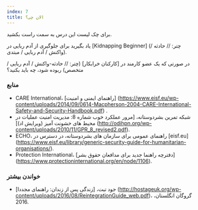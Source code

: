 ```yaml
---
index: 7
title: الان چی؟
---
```

برای چک لیست این درس به سمت راست بکشید.

یاد بگیرید برای جلوگیری از آدم ربایی در [Kidnapping Beginner] (چتر: // حادثه / واکنش / آدم ربایی / مبتدی).

در صورتی که یک عضو کارمند در [کارکنان خرابکار] (چتر: // حادثه-واکنش / آدم ربایی / متخصص) ربوده شود، چه باید بکنید؟

### منابع

*   CARE International، [راهنمای ایمنی و امنیت] (https://www.eisf.eu/wp-content/uploads/2014/09/0614-Macpherson-2004-CARE-International-Safety-and-Security-Handbook.pdf) .
*   شبکه تمرین بشردوستانه، [مرور عملکرد خوب شماره 8: مدیریت امنیت عملیات در محیط های خشونت آمیز (ویرایش اد)] (http://odihpn.org/wp-content/uploads/2010/11/GPR_8_revised2.pdf).
*   ECHO، راهنمای عمومی برای سازمان های بشردوستانه، در دسترس در [eisf.eu] (https://www.eisf.eu/library/generic-security-guide-for-humanitarian-organisations/).
*   Protection International، [دفترچه راهنما جدید برای مدافعان حقوق بشر] (https://www.protectioninternational.org/en/node/1106).

### خواندن بیشتر

*   جود تبت، [زندگی پس از زندان: راهنمای مجددا] (http://hostageuk.org/wp-content/uploads/2016/08/ReintegrationGuide_web.pdf)، گروگان انگلستان، 2016.